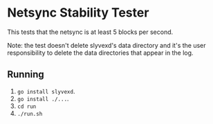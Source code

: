 # Netsync Stability Tester
This tests that the netsync is at least 5 blocks per second.

Note: the test doesn't delete slyvexd's data directory and it's the user
responsibility to delete the data directories that appear in the log.

## Running
 1. `go install slyvexd`.
 2. `go install ./...`.
 3. `cd run`
 4. `./run.sh`
 